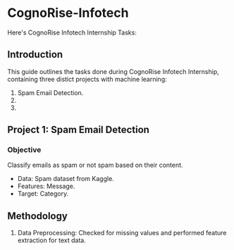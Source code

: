 # CognoRise-Infotech
Here's CognoRise Infotech Internship Tasks:

## Introduction 
This guide outlines the tasks done during CognoRise Infotech Internship, containing three distict projects with machine learning:
1. Spam Email Detection.
2.
3.
## Project 1: Spam Email Detection 
### Objective
Classify emails as spam or not spam based on their content.
- Data: Spam dataset from Kaggle.
- Features: Message.
- Target: Category.
## Methodology
1. Data Preprocessing: Checked for missing values and performed feature extraction for text data.
